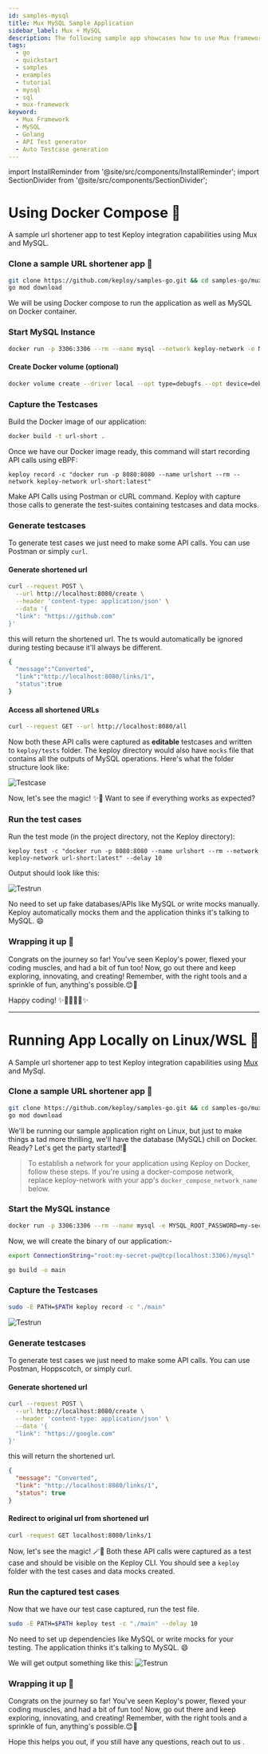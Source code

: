 ```yaml
---
id: samples-mysql
title: Mux MySQL Sample Application
sidebar_label: Mux + MySQL
description: The following sample app showcases how to use Mux framework and the Keploy Platform.
tags:
  - go
  - quickstart
  - samples
  - examples
  - tutorial
  - mysql
  - sql
  - mux-framework
keyword:
  - Mux Framework
  - MySQL
  - Golang
  - API Test generator
  - Auto Testcase generation
---
```

import InstallReminder from '@site/src/components/InstallReminder';
import SectionDivider from '@site/src/components/SectionDivider';

# Using Docker Compose 🐳

A sample url shortener app to test Keploy integration capabilities using Mux and MySQL.

<InstallReminder />

### Clone a sample URL shortener app 🧪

```bash
git clone https://github.com/keploy/samples-go.git && cd samples-go/mux-mysql
go mod download
```

We will be using Docker compose to run the application as well as MySQL on Docker container.

### Start MySQL Instance

```bash
docker run -p 3306:3306 --rm --name mysql --network keploy-network -e MYSQL_ROOT_PASSWORD=my-secret-pw -d mysql:latest
```

#### Create Docker volume (optional)

```bash
docker volume create --driver local --opt type=debugfs --opt device=debugfs debugfs
```

### Capture the Testcases

Build the Docker image of our application:

```zsh
docker build -t url-short .
```

Once we have our Docker image ready, this command will start recording API calls using eBPF:

```shell
keploy record -c "docker run -p 8080:8080 --name urlshort --rm --network keploy-network url-short:latest"
```

Make API Calls using Postman or cURL command. Keploy with capture those calls to generate the test-suites containing testcases and data mocks.

### Generate testcases

To generate test cases we just need to make some API calls. You can use Postman or simply `curl`.

#### Generate shortened url

```bash
curl --request POST \
  --url http://localhost:8080/create \
  --header 'content-type: application/json' \
  --data '{
  "link": "https://github.com"
}'
```

this will return the shortened url. The ts would automatically be ignored during testing because it'll always be different.

```bash
{
  "message":"Converted",
  "link":"http://localhost:8080/links/1",
  "status":true
}
```

#### Access all shortened URLs

```bash
curl --request GET --url http://localhost:8080/all
```

Now both these API calls were captured as **editable** testcases and written to `keploy/tests` folder. The keploy directory would also have `mocks` file that contains all the outputs of MySQL operations. Here's what the folder structure look like:

![Testcase](/img/mux-mysql-keploy-record.png)

Now, let's see the magic! ✨💫 Want to see if everything works as expected?

### Run the test cases

Run the test mode (in the project directory, not the Keploy directory):

```shell
keploy test -c "docker run -p 8080:8080 --name urlshort --rm --network keploy-network url-short:latest" --delay 10
```

Output should look like this:

![Testrun](/img/mux-mysql-keploy-tests.png)

No need to set up fake databases/APIs like MySQL or write mocks manually. Keploy automatically mocks them and the application thinks it's talking to MySQL. 😄

### Wrapping it up 🎉

Congrats on the journey so far! You've seen Keploy's power, flexed your coding muscles, and had a bit of fun too! Now, go out there and keep exploring, innovating, and creating! Remember, with the right tools and a sprinkle of fun, anything's possible.😊🚀

Happy coding! ✨👩‍💻👨‍💻✨

<SectionDivider />

---

# Running App Locally on Linux/WSL 🐧

A Sample url shortener app to test Keploy integration capabilities using [Mux](https://github.com/gorilla/mux) and MySql.

<InstallReminder />

### Clone a sample URL shortener app 🧪

```bash
git clone https://github.com/keploy/samples-go.git && cd samples-go/mux-mysql
go mod download
```

We'll be running our sample application right on Linux, but just to make things a tad more thrilling, we'll have the database (MySQL) chill on Docker. Ready? Let's get the party started!🎉

> To establish a network for your application using Keploy on Docker, follow these steps.
> If you're using a docker-compose network, replace keploy-network with your app's `docker_compose_network_name` below.


### Start the MySQL instance

```zsh
docker run -p 3306:3306 --rm --name mysql -e MYSQL_ROOT_PASSWORD=my-secret-pw -d mysql:latest
```

Now, we will create the binary of our application:-

```zsh
export ConnectionString="root:my-secret-pw@tcp(localhost:3306)/mysql"

go build -o main
```

### Capture the Testcases

```zsh
sudo -E PATH=$PATH keploy record -c "./main"
```

![Testrun](/img/mux-mysql-testcase.png)

### Generate testcases

To generate test cases we just need to make some API calls. You can use Postman, Hoppscotch, or simply curl.

#### Generate shortened url

```bash
curl --request POST \
  --url http://localhost:8080/create \
  --header 'content-type: application/json' \
  --data '{
  "link": "https://google.com"
}'
```

this will return the shortened url.

```json
{
  "message": "Converted",
  "link": "http://localhost:8080/links/1",
  "status": true
}
```

#### Redirect to original url from shortened url

```zsh
curl -request GET localhost:8080/links/1
```

Now, let's see the magic! 🪄💫 Both these API calls were captured as a test case and should be visible on the Keploy CLI. You should see a `keploy` folder with the test cases and data mocks created.

### Run the captured test cases

Now that we have our test case captured, run the test file.

```zsh
sudo -E PATH=$PATH keploy test -c "./main" --delay 10
```

No need to set up dependencies like MySQL or write mocks for your testing. The application thinks it's talking to MySQL. 😄

We will get output something like this:
![Testrun](/img/go-mux-mysql-test-cases.png)

### Wrapping it up 🎉

Congrats on the journey so far! You've seen Keploy's power, flexed your coding muscles, and had a bit of fun too! Now, go out there and keep exploring, innovating, and creating! Remember, with the right tools and a sprinkle of fun, anything's possible.😊🚀

Hope this helps you out, if you still have any questions, reach out to us .
